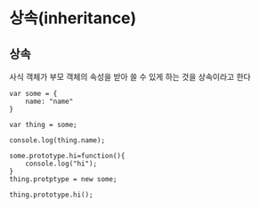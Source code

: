 # 상속(inheritance)

## 상속
사식 객체가 부모 객체의 속성을 받아 쓸 수 있게 하는 것을 상속이라고 한다 

```
var some = {
    name: "name"
}

var thing = some;

console.log(thing.name);

some.prototype.hi=function(){
    console.log("hi");
}
thing.protptype = new some;

thing.prototype.hi();
```